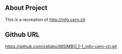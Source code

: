 ## About Project
This is a recreation of http://info.cern.ch

## Github URL
https://github.com/celiaho/MSIMBO_1-1_info-cern-ch.git